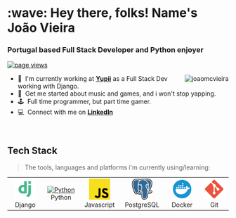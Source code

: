 <h1 align="left" id="joaomcvieira-title">:wave: Hey there, folks! Name's João Vieira</h1>
<h3 align="left">Portugal based Full Stack Developer and Python enjoyer</h3>

<p align="left">
  <a href="https://github.com/joaomcvieira/joaomcvieira">
    <img src="https://komarev.com/ghpvc/?username=joaomcvieira" alt="page views" />
  </a>
</p>

<a href="#joaomcvieira-title">
  <img src="https://komarev.com/ghpvc/?username=joaomcvieira&label=Profile%20views&color=0e75b6&style=flat" alt="joaomcvieira" align="right" />
</a>

- :office: &nbsp;I'm currently working at **[Yupii]** as a Full Stack Dev working with Django.
- :speech_balloon: &nbsp;Get me started about music and games, and i won't stop yapping.
- :joystick: &nbsp;Full time programmer, but part time gamer.
- :computer: &nbsp;Connect with me on **[LinkedIn]**

<br>

<h2 align="left" id="joaomcvieira-tech">Tech Stack</h2>

> The tools, languages and platforms i'm currently using/learning: 

<table>
  <tr>
    <td align="center" width="96">
      <a href="#joaomcvieira-tech">
        <img src="./images/django.svg" width="48" height="48" alt="Django" />
      </a>
      <br>Django
    </td>
    <td align="center" width="96">
      <a href="#joaomcvieira-tech">
        <img src="./images/python-original.svg" width="48" height="48" alt="Python" />
      </a>
      <br>Python
    </td>
    <td align="center" width="96">
      <a href="#joaomcvieira-tech">
        <img src="./images/javascript.svg" width="48" height="48" alt="Javascript" />
      </a>
      <br>Javascript
    </td>
    <td align="center" width="96">
      <a href="#joaomcvieira-tech">
        <img src="./images/postgresql.svg" width="48" height="48" alt="PostgreSQL" />
      </a>
      <br>PostgreSQL
    </td>
    <td align="center" width="96">
      <a href="#joaomcvieira-tech" >
        <img src="./images/docker.svg" width="48" height="48" alt="Docker" />
      </a>
      <br>Docker
    </td>
    <td align="center" width="96"> 
      <a href="#joaomcvieira-tech" >
        <img src="./images/git.svg" width="48" height="48" alt="Git" />
      </a>
      <br>Git
    </td>
  </tr>
</table>

<!-- links -->

[Yupii]: https://yupii.net/
[linkedin]: https://www.linkedin.com/in/joao-vieira-310128322 "João Vieira's LinkedIn"
